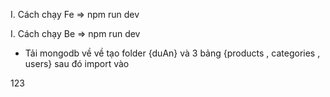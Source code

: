 I. Cách chạy Fe
=> npm run dev

I. Cách chạy Be
=> npm run dev
- Tải mongodb về về tạo folder {duAn} và 3 bảng {products , categories , users} sau đó import vào 

123